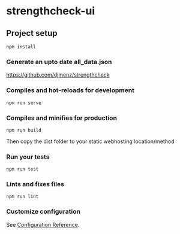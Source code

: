 # strengthcheck-ui

## Project setup
```
npm install
```

### Generate an upto date all_data.json
https://github.com/djmenz/strengthcheck

### Compiles and hot-reloads for development
```
npm run serve
```

### Compiles and minifies for production
```
npm run build
```
Then copy the dist folder to your static webhosting location/method

### Run your tests
```
npm run test
```

### Lints and fixes files
```
npm run lint
```

### Customize configuration
See [Configuration Reference](https://cli.vuejs.org/config/).
